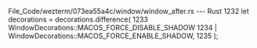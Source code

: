 File_Code/wezterm/073ea55a4c/window/window_after.rs --- Rust
                                                                                                                                                          1232     let decorations = decorations.difference(
                                                                                                                                                          1233         WindowDecorations::MACOS_FORCE_DISABLE_SHADOW
                                                                                                                                                          1234             | WindowDecorations::MACOS_FORCE_ENABLE_SHADOW,
                                                                                                                                                          1235     );

